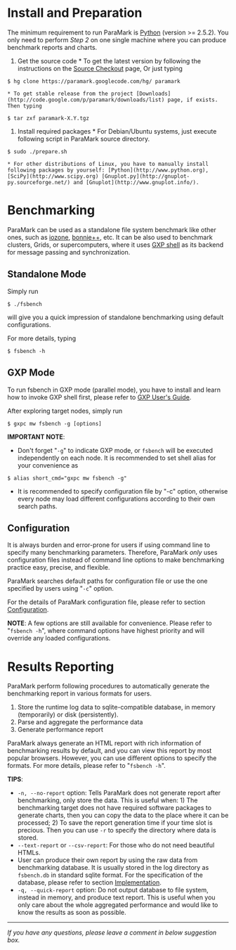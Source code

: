 # Install and Preparation #

The minimum requirement to run ParaMark is [Python](http://www.python.org/download/) (version >= 2.5.2). You only need to perform _Step 2_ on one single machine where you can produce benchmark reports and charts.

  1. Get the source code
    * To get the latest version by following the instructions on the [Source Checkout](http://code.google.com/p/paramark/source/checkout) page, Or just typing
```
$ hg clone https://paramark.googlecode.com/hg/ paramark
```
    * To get stable release from the project [Downloads](http://code.google.com/p/paramark/downloads/list) page, if exists. Then typing
```
$ tar zxf paramark-X.Y.tgz
```
  1. Install required packages
    * For Debian/Ubuntu systems, just execute following script in ParaMark source directory.
```
$ sudo ./prepare.sh
```
    * For other distributions of Linux, you have to manually install following packages by yourself: [Python](http://www.python.org), [SciPy](http://www.scipy.org) [Gnuplot.py](http://gnuplot-py.sourceforge.net/) and [Gnuplot](http://www.gnuplot.info/).

# Benchmarking #
ParaMark can be used as a standalone file system benchmark like other ones, such
as [iozone](http://www.iozone.org/), [bonnie++](http://www.coker.com.au/bonnie++/), etc.
It can be also used to benchmark clusters, Grids, or supercomputers, where it uses [GXP shell](http://www.logos.ic.i.u-tokyo.ac.jp/gxp/) as its backend for message passing and synchronization.

## Standalone Mode ##

Simply run
```
$ ./fsbench
```
will give you a quick impression of standalone benchmarking using default configurations.

For more details, typing
```
$ fsbench -h
```

## GXP Mode ##
To run fsbench in GXP mode (parallel mode), you have to install and learn how to invoke GXP shell first, please refer to [GXP User's Guide](http://www.logos.t.u-tokyo.ac.jp/gxp/stuff/doc/gxpman.html).

After exploring target nodes, simply run
```
$ gxpc mw fsbench -g [options]
```

**IMPORTANT NOTE**:
  * Don't forget "`-g`" to indicate GXP mode, or `fsbench` will be executed independently on each node. It is recommended to set shell alias for your convenience as
```
$ alias short_cmd="gxpc mw fsbench -g"
```
  * It is recommended to specify configuration file by "-c" option, otherwise every node may load different configurations according to their own search paths.

## Configuration ##
It is always burden and error-prone for users if using command line to specify many
benchmarking parameters. Therefore, ParaMark _only_ uses configuration files instead of command line
options to make benchmarking practice easy, precise, and flexible.

ParaMark searches default paths for configuration file or use the one specified by users using "`-c`" option.

For the details of ParaMark configuration file, please refer to section [Configuration](Configuration.md).

**NOTE**:
A few options are still available for convenience. Please refer to "`fsbench -h`", where command options have highest priority and will override any loaded configurations.

# Results Reporting #

ParaMark perform following procedures to automatically generate the benchmarking report in various formats for users.
  1. Store the runtime log data to sqlite-compatible database, in memory (temporarily) or disk (persistently).
  1. Parse and aggregate the performance data
  1. Generate performance report

ParaMark always generate an HTML report with rich information of benchmarking results by default, and you can view this report by most popular browsers. However, you can use different options to specify the formats. For more details, please refer to "`fsbench -h`".

**TIPS**:
  * `-n, --no-report` option: Tells ParaMark does not generate report after benchmarking, only store the data. This is useful when: 1) The benchmarking target does not have required software packages to generate charts, then you can copy the data to the place where it can be processed; 2) To save the report generation time if your time slot is precious. Then you can use `-r` to specify the directory where data is stored.
  * `--text-report` or `--csv-report`: For those who do not need beautiful HTMLs.
  * User can produce their own report by using the raw data from benchmarking database. It is usually stored in the log directory as `fsbench.db` in standard sqlite format. For the specification of the database, please refer to section [Implementation](Implementation#Data.md).
  * `-q, --quick-report` option: Do not output database to file system, instead in memory, and produce text report. This is useful when you only care about the whole aggregated performance and would like to know the results as soon as possible.


---

_If you have any questions, please leave a comment in below suggestion box._